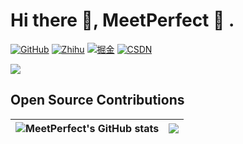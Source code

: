 # Hi there 👋, **MeetPerfect 👻 .**

[![GitHub](https://img.shields.io/badge/dynamic/json?url=https%3A%2F%2Fapi.swo.moe%2Fstats%2Fgithub%2FMeetPerfect&query=count&color=181717&label=GitHub&labelColor=8e7ff3&logo=github&suffix=+follows&cacheSeconds=3600)](https://github.com/MeetPerfect)  [![Zhihu](https://img.shields.io/badge/dynamic/json?label=%E7%9F%A5%E4%B9%8E%E5%85%B3%E6%B3%A8&labelColor=0084ff&color=282c34&query=%24.data.totalSubs&url=https%3A%2F%2Fapi.spencerwoo.com%2Fsubstats%2F%3Fsource%3Dzhihu%26queryKey%3Dmeng-sheng-56-1&longCache=true)](https://www.zhihu.com/people/meng-sheng-56-1)  [![掘金](https://img.shields.io/badge/dynamic/json?url=https%3A%2F%2Fapi.swo.moe%2Fstats%2Fjuejin%2F565577611490600&query=count&color=282c34&label=%E6%8E%98%E9%87%91&labelColor=1e80ff&logo=juejin&logoColor=ffffff&suffix=+%E5%85%B3%E6%B3%A8&cacheSeconds=3600)](https://juejin.cn/user/565577611490600) <a href="https://blog.csdn.net/weixin_49326024"><img src="https://img.shields.io/badge/csdn-CSDN-red.svg" alt="CSDN"></a>



<div align="left"> <img src="https://stats.justsong.cn/api/csdn/?id=weixin_49326024&theme=radical#&lang=zh-CN"> 
</div>



## Open Source Contributions



| ![MeetPerfect's GitHub stats](https://github-readme-stats.vercel.app/api?username=MeetPerfect&show_icons=true&theme=tokyonight) | <img align="center" src="https://github-readme-stats.vercel.app/api/top-langs/?username=MeetPerfect&layout=compact&title_color=359697&icon_color=359697&hide_border=true&theme=transparent&langs_count=8" /> |
| ------------------------------------------------------------ | ------------------------------------------------------------ |

